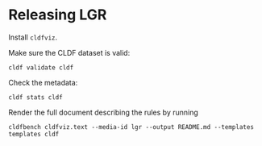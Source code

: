 # Releasing LGR

Install `cldfviz`.

Make sure the CLDF dataset is valid:
```shell
cldf validate cldf
```

Check the metadata:
```shell
cldf stats cldf
```

Render the full document describing the rules by running
```shell
cldfbench cldfviz.text --media-id lgr --output README.md --templates templates cldf
```

